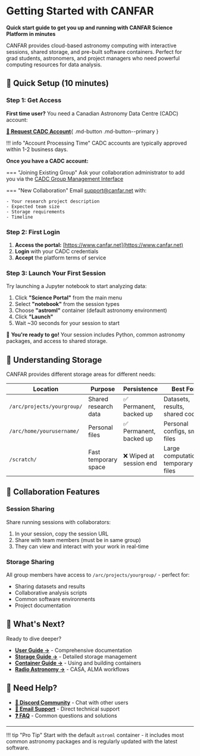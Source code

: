 # Getting Started with CANFAR

**Quick start guide to get you up and running with CANFAR Science Platform in minutes**

CANFAR provides cloud-based astronomy computing with interactive sessions, shared storage, and pre-built software containers. Perfect for grad students, astronomers, and project managers who need powerful computing resources for data analysis.

## 🚀 Quick Setup (10 minutes)

### Step 1: Get Access

**First time user?** You need a Canadian Astronomy Data Centre (CADC) account:

[**🔗 Request CADC Account**](https://www.cadc-ccda.hia-iha.nrc-cnrc.gc.ca/en/auth/request.html){ .md-button .md-button--primary }

!!! info "Account Processing Time"
    CADC accounts are typically approved within 1-2 business days.

**Once you have a CADC account:**

=== "Joining Existing Group"
    Ask your collaboration administrator to add you via the [CADC Group Management Interface](https://www.cadc-ccda.hia-iha.nrc-cnrc.gc.ca/en/groups/)

=== "New Collaboration"
    Email [support@canfar.net](mailto:support@canfar.net) with:
    
    - Your research project description
    - Expected team size
    - Storage requirements
    - Timeline

### Step 2: First Login

1. **Access the portal:** [https://www.canfar.net](https://www.canfar.net)
2. **Login** with your CADC credentials
3. **Accept** the platform terms of service

### Step 3: Launch Your First Session

Try launching a Jupyter notebook to start analyzing data:

1. Click **"Science Portal"** from the main menu
2. Select **"notebook"** from the session types
3. Choose **"astroml"** container (default astronomy environment)
4. Click **"Launch"**
5. Wait ~30 seconds for your session to start

🎉 **You're ready to go!** Your session includes Python, common astronomy packages, and access to shared storage.

## 📁 Understanding Storage

CANFAR provides different storage areas for different needs:

| Location | Purpose | Persistence | Best For |
|----------|---------|-------------|----------|
| `/arc/projects/yourgroup/` | Shared research data | ✅ Permanent, backed up | Datasets, results, shared code |
| `/arc/home/yourusername/` | Personal files | ✅ Permanent, backed up | Personal configs, small files |
| `/scratch/` | Fast temporary space | ❌ Wiped at session end | Large computations, temporary files |

## 🤝 Collaboration Features

### Session Sharing
Share running sessions with collaborators:

1. In your session, copy the session URL
2. Share with team members (must be in same group)
3. They can view and interact with your work in real-time

### Storage Sharing
All group members have access to `/arc/projects/yourgroup/` - perfect for:

- Sharing datasets and results
- Collaborative analysis scripts
- Common software environments
- Project documentation

## 🔗 What's Next?

Ready to dive deeper? 

- **[User Guide →](../user-guide/index.md)** - Comprehensive documentation
- **[Storage Guide →](../user-guide/storage/index.md)** - Detailed storage management
- **[Container Guide →](../user-guide/containers/index.md)** - Using and building containers
- **[Radio Astronomy →](../user-guide/radio-astronomy/index.md)** - CASA, ALMA workflows

## 💬 Need Help?

- **[💬 Discord Community](https://discord.gg/YOUR_INVITE_LINK)** - Chat with other users
- **[📧 Email Support](mailto:support@canfar.net)** - Direct technical support
- **[❓ FAQ](../faq/index.md)** - Common questions and solutions

---

!!! tip "Pro Tip"
    Start with the default `astroml` container - it includes most common astronomy packages and is regularly updated with the latest software.
